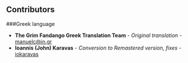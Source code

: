 Contributors
---

###Greek language
* **The Grim Fandango Greek Translation Team** - *Original translation* - [manuelc@in.gr](mailto:manuelc@in.gr)
* **Ioannis (John) Karavas** - *Conversion to Remastered version, fixes* - [iokaravas](https://github.com/iokaravas)
